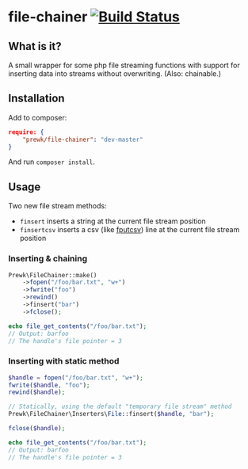 file-chainer [![Build Status](https://travis-ci.org/prewk/file-chainer.svg?branch=master)](https://travis-ci.org/prewk/file-chainer)
============
## What is it?
A small wrapper for some php file streaming functions with support for inserting data into streams without overwriting. (Also: chainable.)

## Installation
Add to composer:

````json
require: {
    "prewk/file-chainer": "dev-master"
}
````

And run `composer install`.

## Usage

Two new file stream methods:

* `finsert` inserts a string at the current file stream position
* `finsertcsv` inserts a csv (like [fputcsv](http://se2.php.net/manual/en/function.fputcsv.php)) line at the current file stream position

### Inserting & chaining

````php
Prewk\FileChainer::make()
    ->fopen("/foo/bar.txt", "w+")
    ->fwrite("foo")
    ->rewind()
    ->finsert("bar")
    ->fclose();

echo file_get_contents("/foo/bar.txt");
// Output: barfoo
// The handle's file pointer = 3
````

### Inserting with static method
````php
$handle = fopen("/foo/bar.txt", "w+");
fwrite($handle, "foo");
rewind($handle);

// Statically, using the default "temporary file stream" method
Prewk\FileChainer\Inserters\File::finsert($handle, "bar");

fclose($handle);

echo file_get_contents("/foo/bar.txt");
// Output: barfoo
// The handle's file pointer = 3
````
